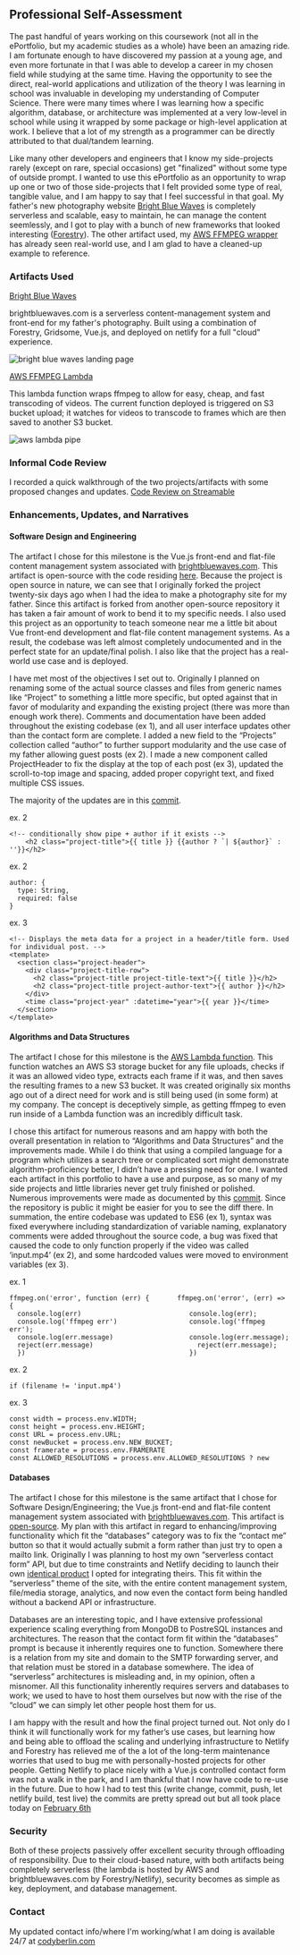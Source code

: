 ## Professional Self-Assessment

The past handful of years working on this coursework (not all in the ePortfolio, but my academic studies as a whole) have been an amazing ride. I am fortunate enough to have discovered my passion at a young age, and even more fortunate in that I was able to develop a career in my chosen field while studying at the same time. Having the opportunity to see the direct, real-world applications and utilization of the theory I was learning in school was invaluable in developing my understanding of Computer Science. There were many times where I was learning how a specific algorithm, database, or architecture was implemented at a very low-level in school while using it wrapped by some package or high-level application at work. I believe that a lot of my strength as a programmer can be directly attributed to that dual/tandem learning. 

Like many other developers and engineers that I know my side-projects rarely (except on rare, special occasions) get "finalized" without some type of outside prompt. I wanted to use this ePortfolio as an opportunity to wrap up one or two of those side-projects that I felt provided some type of real, tangible value, and I am happy to say that I feel successful in that goal. My father's new photography website [Bright Blue Waves](https://brightbluewaves.com) is completely serverless and scalable, easy to maintain, he can manage the content seemlessly, and I got to play with a bunch of new frameworks that looked interesting ([Forestry](https://forestry.io/)). The other artifact used, my [AWS FFMPEG wrapper](https://github.com/cgberlin/aws-ffmpeg-lambda) has already seen real-world use, and I am glad to have a cleaned-up example to reference. 


### Artifacts Used

[Bright Blue Waves](https://github.com/cgberlin/brightbluewaves)

brightbluewaves.com is a serverless content-management system and front-end for my father's photography. 
Built using a combination of Forestry, Gridsome, Vue.js, and deployed on netlify for a full "cloud" experience. 

![bright blue waves landing page](https://lucianet.s3.amazonaws.com/Screenshot_20.png)

[AWS FFMPEG Lambda](https://github.com/cgberlin/aws-ffmpeg-lambda)

This lambda function wraps ffmpeg to allow for easy, cheap, and fast transcoding of videos. The current function deployed is triggered on S3 bucket upload; it watches for videos to transcode to frames which are then saved to another S3 bucket. 

![aws lambda pipe](https://d1.awsstatic.com/product-marketing/Lambda/Diagrams/product-page-diagram_Lambda-RealTimeFileProcessing.a59577de4b6471674a540b878b0b684e0249a18c.png)


### Informal Code Review

I recorded a quick walkthrough of the two projects/artifacts with some proposed changes and updates.
[Code Review on Streamable](https://streamable.com/9pyzvg)


### Enhancements, Updates, and Narratives

#### Software Design and Engineering

The artifact I chose for this milestone is the Vue.js front-end and flat-file content management system associated with [brightbluewaves.com](https://brightbluewaves.com). This artifact is open-source with the code residing [here](https://github.com/cgberlin/brightbluewaves). Because the project is open source in nature, we can see that I originally forked the project twenty-six days ago when I had the idea to make a photography site for my father. Since this artifact is forked from another open-source repository it has taken a fair amount of work to bend it to my specific needs. I also used this project as an opportunity to teach someone near me a little bit about Vue front-end development and flat-file content management systems. As a result, the codebase was left almost completely undocumented and in the perfect state for an update/final polish. I also like that the project has a real-world use case and is deployed.

I have met most of the objectives I set out to. Originally I planned on renaming some of the actual source classes and files from generic names like “Project” to something a little more specific, but opted against that in favor of modularity and expanding the existing project (there was more than enough work there). Comments and documentation have been added throughout the existing codebase (ex 1), and all user interface updates other than the contact form are complete. I added a new field to the “Projects” collection called “author” to further support modularity and the use case of my father allowing guest posts (ex 2). I made a new component called ProjectHeader to fix the display at the top of each post (ex 3), updated the scroll-to-top image and spacing, added proper copyright text, and fixed multiple CSS issues. 

The majority of the updates are in this [commit](https://github.com/cgberlin/brightbluewaves/commit/5cf3c8278d9b77ef9f581b3838a66e52513ec4bb).

ex. 2 
```
<!-- conditionally show pipe + author if it exists -->
    <h2 class="project-title">{{ title }} {{author ? `| ${author}` : ''}}</h2>
```

ex. 2
```
author: {
  type: String,
  required: false
}	    
```

ex. 3
```
<!-- Displays the meta data for a project in a header/title form. Used for individual post. -->
<template>
  <section class="project-header">
    <div class="project-title-row">
      <h2 class="project-title project-title-text">{{ title }}</h2>
      <h2 class="project-title project-author-text">{{ author }}</h2>
    </div>
    <time class="project-year" :datetime="year">{{ year }}</time>
  </section>
</template>
```

#### Algorithms and Data Structures

The artifact I chose for this milestone is the [AWS Lambda function](https://github.com/cgberlin/aws-ffmpeg-lambda). This function watches an AWS S3 storage bucket for any file uploads, checks if it was an allowed video type, extracts each frame if it was, and then saves the resulting frames to a new S3 bucket. It was created originally six months ago out of a direct need for work and is still being used (in some form) at my company. The concept is deceptively simple, as getting ffmpeg to even run inside of a Lambda function was an incredibly difficult task. 

I chose this artifact for numerous reasons and am happy with both the overall presentation in relation to “Algorithms and Data Structures” and the improvements made. While I do think that using a compiled language for a program which utilizes a search tree or complicated sort might demonstrate algorithm-proficiency better, I didn’t have a pressing need for one. I wanted each artifact in this portfolio to have a use and purpose, as so many of my side projects and little libraries never get truly finished or polished. Numerous improvements were made as documented by this [commit](https://github.com/cgberlin/aws-ffmpeg-lambda/commit/417c7334af3c2b54711e8c1878a17283ff62f8e9). Since the repository is public it might be easier for you to see the diff there. In summation, the entire codebase was updated to ES6 (ex 1), syntax was fixed everywhere including standardization of variable naming, explanatory comments were added throughout the source code, a bug was fixed that caused the code to only function properly if the video was called ‘input.mp4’ (ex 2), and some hardcoded values were moved to environment variables (ex 3). 

ex. 1
```
ffmpeg.on('error', function (err) {	      ffmpeg.on('error', (err) => {
  console.log(err)	                         console.log(err);
  console.log('ffmpeg err')	                 console.log('ffmpeg err');
  console.log(err.message)	                 console.log(err.message);
  reject(err.message)	                       reject(err.message);
  })                                         })
```

ex. 2

```
if (filename != 'input.mp4')
```

ex. 3
```
const width = process.env.WIDTH;
const height = process.env.HEIGHT;
const URL = process.env.URL;
const newBucket = process.env.NEW_BUCKET;
const framerate = process.env.FRAMERATE
const ALLOWED_RESOLUTIONS = process.env.ALLOWED_RESOLUTIONS ? new 
```

#### Databases

The artifact I chose for this milestone is the same artifact that I chose for Software Design/Engineering; the Vue.js front-end and flat-file content management system associated with [brightbluewaves.com](https://brightbluewaves.com). This artifact is [open-source](https://github.com/cgberlin/brightbluewaves). My plan with this artifact in regard to enhancing/improving functionality which fit the “databases” category was to fix the “contact me” button so that it would actually submit a form rather than just try to open a mailto link. Originally I was planning to host my own “serverless contact form” API, but due to time constraints and Netlify deciding to launch their own [identical product](https://www.netlify.com/products/forms/) I opted for integrating theirs. This fit within the “serverless” theme of the site, with the entire content management system, file/media storage, analytics, and now even the contact form being handled without a backend API or infrastructure. 

Databases are an interesting topic, and I have extensive professional experience scaling everything from MongoDB to PostreSQL instances and architectures. The reason that the contact form fit within the “databases” prompt is because it inherently requires one to function. Somewhere there is a relation from my site and domain to the SMTP forwarding server, and that relation must be stored in a database somewhere. The idea of “serverless” architectures is misleading and, in my opinion, often a misnomer. All this functionality inherently requires servers and databases to work; we used to have to host them ourselves but now with the rise of the “cloud” we can simply let other people host them for us. 

I am happy with the result and how the final project turned out. Not only do I think it will functionally work for my father’s use cases, but learning how and being able to offload the scaling and underlying infrastructure to Netlify and Forestry has relieved me of the a lot of the long-term maintenance worries that used to bug me with personally-hosted projects for other people. Getting Netlify to place nicely with a Vue.js controlled contact form was not a walk in the park, and I am thankful that I now have code to re-use in the future. Due to how I had to test this (write change, commit, push, let netlify build, test live) the commits are pretty spread out but all took place today on [February 6th](https://github.com/cgberlin/brightbluewaves/commits/master)

### Security

Both of these projects passively offer excellent security through offloading of responsibility. Due to their cloud-based nature, with both artifacts being completely serverless (the lambda is hosted by AWS and brightbluewaves.com by Forestry/Netlify), security becomes as simple as key, deployment, and database management. 


### Contact

My updated contact info/where I'm working/what I am doing is available 24/7 at [codyberlin.com](https://codyberlin.com)
